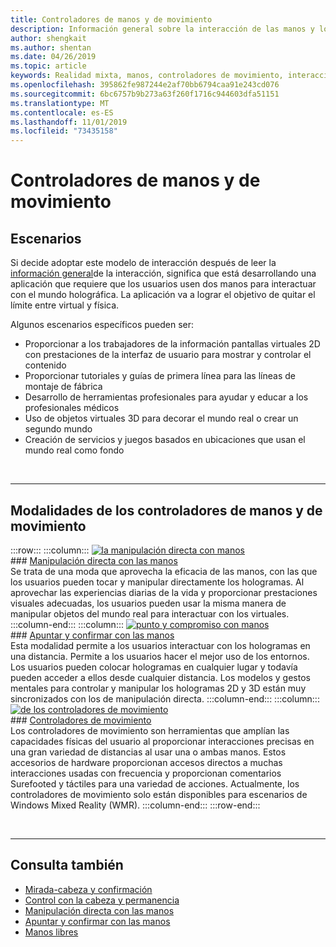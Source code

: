 ```yaml
---
title: Controladores de manos y de movimiento
description: Información general sobre la interacción de las manos y los controladores de movimiento
author: shengkait
ms.author: shentan
ms.date: 04/26/2019
ms.topic: article
keywords: Realidad mixta, manos, controladores de movimiento, interacción, diseño
ms.openlocfilehash: 395862fe987244e2af70bb6794caa91e243cd076
ms.sourcegitcommit: 6bc6757b9b273a63f260f1716c944603dfa51151
ms.translationtype: MT
ms.contentlocale: es-ES
ms.lasthandoff: 11/01/2019
ms.locfileid: "73435158"
---
```

# <a name="hands-and-motion-controllers"></a>Controladores de manos y de movimiento
## <a name="scenarios"></a>Escenarios
Si decide adoptar este modelo de interacción después de leer la [información general](interaction-fundamentals.md)de la interacción, significa que está desarrollando una aplicación que requiere que los usuarios usen dos manos para interactuar con el mundo holográfica. La aplicación va a lograr el objetivo de quitar el límite entre virtual y física.

Algunos escenarios específicos pueden ser:
* Proporcionar a los trabajadores de la información pantallas virtuales 2D con prestaciones de la interfaz de usuario para mostrar y controlar el contenido
* Proporcionar tutoriales y guías de primera línea para las líneas de montaje de fábrica
* Desarrollo de herramientas profesionales para ayudar y educar a los profesionales médicos  
* Uso de objetos virtuales 3D para decorar el mundo real o crear un segundo mundo 
* Creación de servicios y juegos basados en ubicaciones que usan el mundo real como fondo

<br>

---

## <a name="hands-and-motion-controllers-modalities"></a>Modalidades de los controladores de manos y de movimiento

:::row:::
    :::column:::
       [![la manipulación directa con manos](images/hands-and-controllers-direct-manipulation.jpg)](direct-manipulation.md)<br>
       ### <a name="direct-manipulation-with-handsdirect-manipulationmdbr"></a>[Manipulación directa con las manos](direct-manipulation.md)<br>
       Se trata de una moda que aprovecha la eficacia de las manos, con las que los usuarios pueden tocar y manipular directamente los hologramas. Al aprovechar las experiencias diarias de la vida y proporcionar prestaciones visuales adecuadas, los usuarios pueden usar la misma manera de manipular objetos del mundo real para interactuar con los virtuales.
    :::column-end:::
    :::column:::
       [![punto y compromiso con manos](images/hands-and-controllers-point-and-commit.jpg)](point-and-commit.md)<br>
        ### <a name="point-and-commit-with-handspoint-and-commitmdbr"></a>[Apuntar y confirmar con las manos](point-and-commit.md)<br>
        Esta modalidad permite a los usuarios interactuar con los hologramas en una distancia. Permite a los usuarios hacer el mejor uso de los entornos. Los usuarios pueden colocar hologramas en cualquier lugar y todavía pueden acceder a ellos desde cualquier distancia. Los modelos y gestos mentales para controlar y manipular los hologramas 2D y 3D están muy sincronizados con los de manipulación directa.
    :::column-end:::
    :::column:::
       [![de los controladores de movimiento](images/hands-and-controllers-motion-controllers.jpg)](motion-controllers.md)<br>
       ### <a name="motion-controllersmotion-controllersmdbr"></a>[Controladores de movimiento](motion-controllers.md)<br>
       Los controladores de movimiento son herramientas que amplían las capacidades físicas del usuario al proporcionar interacciones precisas en una gran variedad de distancias al usar una o ambas manos. Estos accesorios de hardware proporcionan accesos directos a muchas interacciones usadas con frecuencia y proporcionan comentarios Surefooted y táctiles para una variedad de acciones. Actualmente, los controladores de movimiento solo están disponibles para escenarios de Windows Mixed Reality (WMR). 
    :::column-end:::
:::row-end:::

<br>

---

## <a name="see-also"></a>Consulta también
* [Mirada-cabeza y confirmación](gaze-and-commit.md)
* [Control con la cabeza y permanencia](gaze-and-dwell.md)
* [Manipulación directa con las manos](direct-manipulation.md)
* [Apuntar y confirmar con las manos](point-and-commit.md)
* [Manos libres](hands-free.md)

